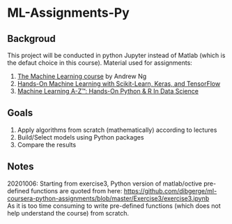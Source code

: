 # ML-Assignments-Py
## Backgroud
  This project will be conducted in python Jupyter instead of Matlab (which is the defaut choice in this course). Material used for assignments:
  1. [The Machine Learning course](https://www.coursera.org/learn/machine-learning) by Andrew Ng 
  2. [Hands-On Machine Learning with Scikit-Learn, Keras, and TensorFlow](https://www.oreilly.com/library/view/hands-on-machine-learning/9781492032632/)
  3. [Machine Learning A-Z™: Hands-On Python & R In Data Science](https://www.udemy.com/course/machinelearning/)
  
## Goals
  1. Apply algorithms from scratch (mathematically) according to lectures 
  2. Build/Select models using Python packages
  3. Compare the results

## Notes
  20201006: Starting from exercise3, Python version of matlab/octive pre-defined functions are quoted from here: https://github.com/dibgerge/ml-coursera-python-assignments/blob/master/Exercise3/exercise3.ipynb <br>
  As it is too time consuming to write pre-defined functions (which does not help understand the course) from scratch. 
